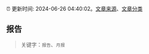 :alarm_clock: 更新时间: 2024-06-26 04:40:02。[文章来源](/README.md)、[文章分类](/TAGS.md)

## 报告


> 关键字：`报告`、`月报`



